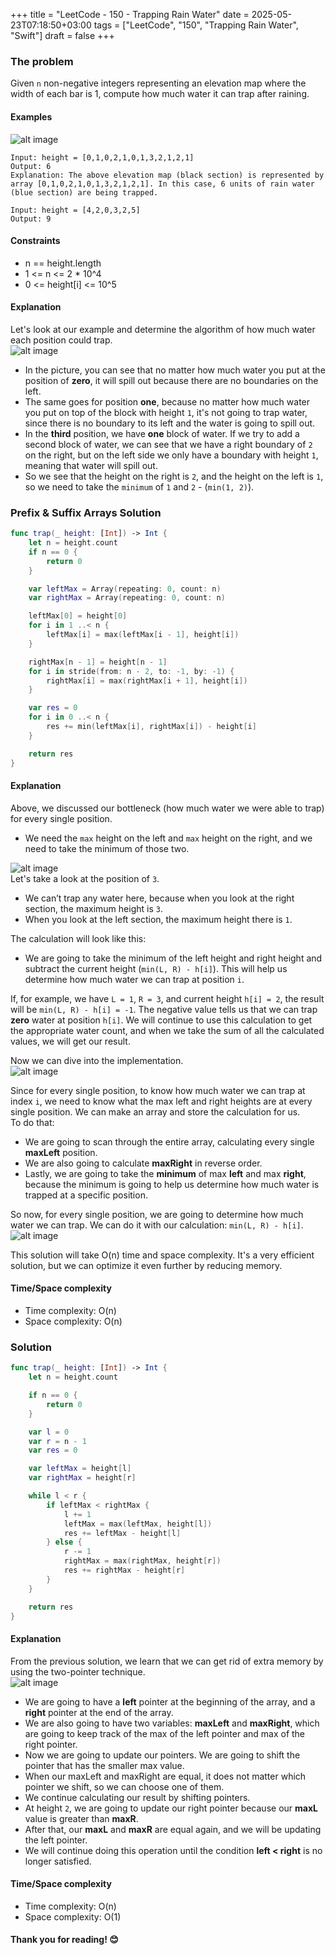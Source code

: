 +++
title = "LeetCode - 150 - Trapping Rain Water"
date = 2025-05-23T07:18:50+03:00
tags = ["LeetCode", "150", "Trapping Rain Water", "Swift"]
draft = false
+++

### The problem
Given `n` non-negative integers representing an elevation map where the width of each bar is 1, compute how much water it can trap after raining.

#### Examples
![alt image](images/rainwatertrap.png#center)

```
Input: height = [0,1,0,2,1,0,1,3,2,1,2,1]
Output: 6
Explanation: The above elevation map (black section) is represented by array [0,1,0,2,1,0,1,3,2,1,2,1]. In this case, 6 units of rain water (blue section) are being trapped.
```

```
Input: height = [4,2,0,3,2,5]
Output: 9
```

#### Constraints
* n == height.length  
* 1 <= n <= 2 * 10^4  
* 0 <= height[i] <= 10^5

#### Explanation
Let's look at our example and determine the algorithm of how much water each position could trap.  
![alt image](images/42.png#center)

- In the picture, you can see that no matter how much water you put at the position of **zero**, it will spill out because there are no boundaries on the left.  
- The same goes for position **one**, because no matter how much water you put on top of the block with height `1`, it's not going to trap water, since there is no boundary to its left and the water is going to spill out.  
- In the **third** position, we have **one** block of water. If we try to add a second block of water, we can see that we have a right boundary of `2` on the right, but on the left side we only have a boundary with height `1`, meaning that water will spill out.  
- So we see that the height on the right is `2`, and the height on the left is `1`, so we need to take the `minimum` of `1` and `2` - (`min(1, 2)`).

### Prefix & Suffix Arrays Solution

```swift
func trap(_ height: [Int]) -> Int {
    let n = height.count
    if n == 0 {
        return 0
    }

    var leftMax = Array(repeating: 0, count: n)
    var rightMax = Array(repeating: 0, count: n)

    leftMax[0] = height[0]
    for i in 1 ..< n {
        leftMax[i] = max(leftMax[i - 1], height[i])
    }

    rightMax[n - 1] = height[n - 1]
    for i in stride(from: n - 2, to: -1, by: -1) {
        rightMax[i] = max(rightMax[i + 1], height[i])
    }

    var res = 0
    for i in 0 ..< n {
        res += min(leftMax[i], rightMax[i]) - height[i]
    }

    return res
}
```

#### Explanation
Above, we discussed our bottleneck (how much water we were able to trap) for every single position.

- We need the `max` height on the left and `max` height on the right, and we need to take the minimum of those two.

![alt image](images/42-1.png#center)  
Let's take a look at the position of `3`.

- We can’t trap any water here, because when you look at the right section, the maximum height is `3`.  
- When you look at the left section, the maximum height there is `1`.

The calculation will look like this:  
- We are going to take the minimum of the left height and right height and subtract the current height (`min(L, R) - h[i]`). This will help us determine how much water we can trap at position `i`.

If, for example, we have `L = 1`, `R = 3`, and current height `h[i] = 2`, the result will be `min(L, R) - h[i] = -1`. The negative value tells us that we can trap **zero** water at position `h[i]`. We will continue to use this calculation to get the appropriate water count, and when we take the sum of all the calculated values, we will get our result.

Now we can dive into the implementation.  
![alt image](images/42-2.png#center)

Since for every single position, to know how much water we can trap at index `i`, we need to know what the max left and right heights are at every single position. We can make an array and store the calculation for us.  
To do that:
- We are going to scan through the entire array, calculating every single **maxLeft** position.  
- We are also going to calculate **maxRight** in reverse order.  
- Lastly, we are going to take the **minimum** of max **left** and max **right**, because the minimum is going to help us determine how much water is trapped at a specific position.

So now, for every single position, we are going to determine how much water we can trap. We can do it with our calculation: `min(L, R) - h[i]`.  
![alt image](images/42-3.png#center)

This solution will take O(n) time and space complexity. It's a very efficient solution, but we can optimize it even further by reducing memory.

#### Time/Space complexity
* Time complexity: O(n)  
* Space complexity: O(n)

### Solution

```swift
func trap(_ height: [Int]) -> Int {
    let n = height.count

    if n == 0 {
        return 0
    }

    var l = 0
    var r = n - 1
    var res = 0

    var leftMax = height[l]
    var rightMax = height[r]

    while l < r {
        if leftMax < rightMax {
            l += 1
            leftMax = max(leftMax, height[l])
            res += leftMax - height[l]
        } else {
            r -= 1
            rightMax = max(rightMax, height[r])
            res += rightMax - height[r]
        }
    }

    return res
}
```

#### Explanation
From the previous solution, we learn that we can get rid of extra memory by using the two-pointer technique.  
![alt image](images/42-4.png#center)

- We are going to have a **left** pointer at the beginning of the array, and a **right** pointer at the end of the array.  
- We are also going to have two variables: **maxLeft** and **maxRight**, which are going to keep track of the max of the left pointer and max of the right pointer.  
- Now we are going to update our pointers. We are going to shift the pointer that has the smaller max value.  
- When our maxLeft and maxRight are equal, it does not matter which pointer we shift, so we can choose one of them.  
- We continue calculating our result by shifting pointers.  
- At height `2`, we are going to update our right pointer because our **maxL** value is greater than **maxR**.  
- After that, our **maxL** and **maxR** are equal again, and we will be updating the left pointer.  
- We will continue doing this operation until the condition **left < right** is no longer satisfied.

#### Time/Space complexity
* Time complexity: O(n)  
* Space complexity: O(1)

#### Thank you for reading! 😊
